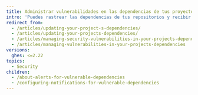 ```yaml
---
title: Administrar vulnerabilidades en las dependencias de tus proyectos
intro: 'Puedes rastrear las dependencias de tus repositorios y recibir alertas de seguridad de {% if currentVersion == "free-pro-team@latest" or currentVersion ver_gt "enterprise-server@2.21" %}{% data variables.product.prodname_dependabot_alerts %}{% else %}{% endif %} cuando {% data variables.product.product_name %} detecta dependencias vulnerables.'
redirect_from:
  - /articles/updating-your-project-s-dependencies/
  - /articles/updating-your-projects-dependencies/
  - /articles/managing-security-vulnerabilities-in-your-projects-dependencies/
  - /articles/managing-vulnerabilities-in-your-projects-dependencies
versions:
  ghes: <=2.22
topics:
  - Security
children:
  - /about-alerts-for-vulnerable-dependencies
  - /configuring-notifications-for-vulnerable-dependencies
---
```


